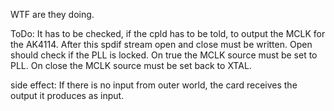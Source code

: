 WTF are they doing.

ToDo:
It has to be checked, if the cpld
has to be told, to output the MCLK for the AK4114.
After this spdif stream open and close must be written.
Open should check if the PLL is locked. On true
the MCLK source must be set to PLL.
On close the MCLK source must be set back to XTAL.

side effect:
If there is no input from outer world, the
card receives the output it produces as input.